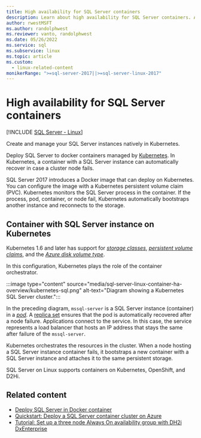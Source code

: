 ```yaml
---
title: High availability for SQL Server containers
description: Learn about high availability for SQL Server containers. Also learn about deploying a container with SQL Server on Kubernetes.
author: rwestMSFT
ms.author: randolphwest
ms.reviewer: vanto, randolphwest
ms.date: 05/26/2022
ms.service: sql
ms.subservice: linux
ms.topic: article
ms.custom:
  - linux-related-content
monikerRange: ">=sql-server-2017||>=sql-server-linux-2017"
---
```

# High availability for SQL Server containers

[!INCLUDE [SQL Server - Linux](../includes/applies-to-version/sql-linux.md)]

Create and manage your SQL Server instances natively in Kubernetes.

Deploy SQL Server to docker containers managed by [Kubernetes](https://kubernetes.io/). In Kubernetes, a container with a SQL Server instance can automatically recover in case a cluster node fails.

SQL Server 2017 introduces a Docker image that can deploy on Kubernetes. You can configure the image with a Kubernetes persistent volume claim (PVC). Kubernetes monitors the SQL Server process in the container. If the process, pod, container, or node fail, Kubernetes automatically bootstraps another instance and reconnects to the storage.

## Container with SQL Server instance on Kubernetes

Kubernetes 1.6 and later has support for [*storage classes*](https://kubernetes.io/docs/concepts/storage/storage-classes/), [*persistent volume claims*](https://kubernetes.io/docs/concepts/storage/storage-classes/#persistentvolumeclaims), and the [*Azure disk volume type*](https://github.com/kubernetes/examples/tree/master/staging/volumes/azure_disk).

In this configuration, Kubernetes plays the role of the container orchestrator.

:::image type="content" source="media/sql-server-linux-container-ha-overview/kubernetes-sql.png" alt-text="Diagram showing a Kubernetes SQL Server cluster.":::

In the preceding diagram, `mssql-server` is a SQL Server instance (container) in a [*pod*](https://kubernetes.io/docs/concepts/workloads/pods/pod/). A [replica set](https://kubernetes.io/docs/concepts/workloads/controllers/replicaset/) ensures that the pod is automatically recovered after a node failure. Applications connect to the service. In this case, the service represents a load balancer that hosts an IP address that stays the same after failure of the `mssql-server`.

Kubernetes orchestrates the resources in the cluster. When a node hosting a SQL Server instance container fails, it bootstraps a new container with a SQL Server instance and attaches it to the same persistent storage.

SQL Server on Linux supports containers on Kubernetes, OpenShift, and D2Hi.

## Related content

- [Deploy SQL Server in Docker container](sql-server-linux-docker-container-deployment.md)
- [Quickstart: Deploy a SQL Server container cluster on Azure](quickstart-sql-server-containers-azure.md)
- [Tutorial: Set up a three node Always On availability group with DH2i DxEnterprise](/azure/azure-sql/virtual-machines/linux/dh2i-high-availability-tutorial)
